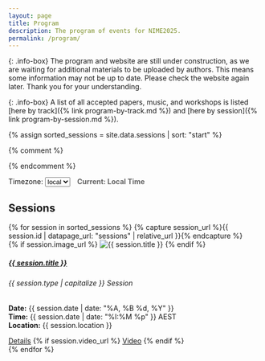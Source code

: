 ```yaml
---
layout: page  
title: Program
description: The program of events for NIME2025.
permalink: /program/
---
```

{: .info-box}
The program and website are still under construction, as we are waiting for additional materials to be uploaded by authors. This means some information may not be up to date.
Please check the website again later. Thank you for your understanding.

{: .info-box}
A list of all accepted papers, music, and workshops is listed [here by track]({% link program-by-track.md %}) and [here by session]({% link program-by-session.md %}).


{% assign sorted_sessions = site.data.sessions | sort: "start" %}

{% comment %}
<script src='https://cdn.jsdelivr.net/npm/fullcalendar@6.1.17/index.global.min.js'></script>
{% endcomment %}
<script src='https://cdn.jsdelivr.net/npm/moment@2.29.4/min/moment.min.js'></script>
<script src='https://cdn.jsdelivr.net/npm/moment-timezone@0.5.40/builds/moment-timezone-with-data.min.js'></script>
<script src='{% link assets/imports/fullcalendar@6.1.17/index.global.min.js %}'></script>
<script src='https://cdn.jsdelivr.net/npm/@fullcalendar/moment-timezone@6.1.17/index.global.min.js'></script>
<script>
  document.addEventListener('DOMContentLoaded', function() {
    let sessionsData = {{ sorted_sessions | jsonify }};
    let firstEventDate = sessionsData[0]["start"]
    <!-- TODO: loop over the array and set url property to the session page. -->
    console.log(sessionsData)
    eventColours = ["#2e312d","#7e7a72","#8f95a5","#97a7b6","#565b68","#5f6e62","#b69255","#bd5c6f"]
    for (i in sessionsData) {
        let sessionId = sessionsData[i]["id"]
        let sessionType = sessionsData[i]["type"]
        sessionsData[i]["url"] = `{{ site.baseurl }}/sessions/${sessionId}.html`
        if (sessionType == "admin") {
          sessionsData[i]["backgroundColor"] = eventColours[0]
          sessionsData[i]["borderColor"] = eventColours[0]
        } else if (sessionType == "papers") {
          sessionsData[i]["backgroundColor"] = eventColours[1]
          sessionsData[i]["borderColor"] = eventColours[1]
        } else if (sessionType == "posters") {
          sessionsData[i]["backgroundColor"] = eventColours[2]
          sessionsData[i]["borderColor"] = eventColours[2]
        } else if (sessionType == "installations") {
          sessionsData[i]["backgroundColor"] = eventColours[3]
          sessionsData[i]["borderColor"] = eventColours[3]
        } else if (sessionType == "concert") {
          sessionsData[i]["backgroundColor"] = eventColours[4]
          sessionsData[i]["borderColor"] = eventColours[4]
        } else if (sessionType == "workshops") {
          sessionsData[i]["backgroundColor"] = eventColours[5]
          sessionsData[i]["borderColor"] = eventColours[5]
        } else if (sessionType == "plenary") {
          sessionsData[i]["backgroundColor"] = eventColours[6]
          sessionsData[i]["borderColor"] = eventColours[6]
        }
    }
    var calendarEl = document.getElementById('calendar');
    var calendar = new FullCalendar.Calendar(calendarEl, {
        themeSystem: 'bootstrap5',
        // timeZone: 'local',
        initialView: 'timeGridFourDay',
        views: {
          timeGridFourDay: {
            type: 'timeGrid',
            duration: { days: 4 }
          }
        },
        events: sessionsData,
        initialDate: firstEventDate,
        slotEventOverlap: false,
        nowIndicator: true,
                eventContent: function(arg) {
              const title = arg.event.title;
              const subtitle = arg.event.extendedProps.subtitle;
              return {
                html:`
                  <div class="fc-event-title">
                    ${title}
                    ${subtitle ? `<div class="fc-event-subtitle" style="font-size: 0.85em; color:rgb(255, 255, 255);">${subtitle}</div>` : ''}
                  </div>
                  `
              };
            }
    });
    calendar.render();
    const timezoneSelector = document.getElementById('timezone-selector');
    const timezoneDisplay = document.getElementById('current-timezone-display');
    // Function to populate timezone options
    async function populateTimezones() {
        try {
            const response = await fetch('{% link assets/timezones.json %}');
            const timezones = await response.json();
            // Clear existing options except the first two (local and UTC)
            const existingOptions = timezoneSelector.querySelectorAll('option');
            for (let i = 2; i < existingOptions.length; i++) {
                existingOptions[i].remove();
            }
            // Add Australia/Canberra as the first option after local and UTC
            const canberraOption = document.createElement('option');
            canberraOption.value = 'Australia/Canberra';
            canberraOption.textContent = 'Australia / Canberra (Default)';
            canberraOption.selected = true; // Set as selected by default
            timezoneSelector.appendChild(canberraOption);
            // Add timezone options
            timezones.forEach(timezone => {
                const option = document.createElement('option');
                option.value = timezone;
                // Create a more readable display name
                const displayName = timezone.replace(/\//g, ' / ').replace(/_/g, ' ');
                option.textContent = displayName;
                timezoneSelector.appendChild(option);
            });
            console.log(`Added ${timezones.length} timezone options`);
        } catch (error) {
            console.error('Failed to load timezones:', error);
        }
    }
    // Load timezones when page loads
    populateTimezones();
    // Add the event listener
    timezoneSelector.addEventListener('change', function() {
        const selectedTimezone = this.value;
        updateTimezone(selectedTimezone);
    });
    // Function to update the timezone display
    function updateTimezone(timezone) {
        calendar.setOption('timeZone', timezone);
        calendar.render();
        if (!timezoneDisplay) return;
        let displayText = 'Calendar Timezone: ';
        if (timezone === 'local') {
            displayText += 'Local Time';
        } else if (timezone === 'UTC') {
            displayText += 'UTC';
        } else {
            // Format timezone name for display
            displayText += timezone.replace(/\//g, ' / ').replace(/_/g, ' ');
        }
        // Optional: Add current time in selected timezone
        try {
            const now = new Date();
            const timeString = now.toLocaleTimeString('en-US', {
                timeZone: timezone === 'local' ? undefined : timezone,
                hour12: false,
                hour: '2-digit',
                minute: '2-digit'
            });
            displayText += ` (${timeString})`;
        } catch (error) {
            // If timezone is invalid, just show the timezone name
            console.warn('Invalid timezone for time display:', timezone);
        }
        timezoneDisplay.textContent = displayText;
    }
    // Initialize display on page load
    updateTimezone('Australia/Canberra');
  });
</script>

<div>
  Timezone:
  <select id='timezone-selector'>
    <option value='local'>local</option>
    <option value='UTC'>UTC</option>
  </select>
  <span id='current-timezone-display' style='margin-left: 10px; font-weight: bold; color: #666;'>
        Current: Local Time
  </span>
</div>

<div id='calendar'></div>

<h2>Sessions</h2>


<div class="row row-cols-1 row-cols-md-3 row-cols-sm-2 g-4">
  {% for session in sorted_sessions %}
    {% capture session_url %}{{ session.id | datapage_url: "sessions" | relative_url }}{% endcapture %}
    <div class="col">
      <div class="card h-100">
        {% if session.image_url %}
          <img src="{{ session.image_url | relative_url }}" class="card-img-top" alt="{{ session.title }}">
        {% endif %}
        <div class="card-body">
          <h5 class="card-title">
            <a href="{{ session_url }}" class="text-decoration-none text-dark">{{ session.title }}</a>
          </h5>
          <h6 class="card-subtitle mb-2 text-muted">{{ session.type | capitalize }} Session</h6>
          <p class="card-text">
            <strong>Date:</strong> {{ session.date | date: "%A, %B %d, %Y" }}<br>
            <strong>Time:</strong> {{ session.date | date: "%I:%M %p" }} AEST<br>
            <strong>Location:</strong> {{ session.location }}<br>
          </p>
        </div>
        <div class="card-footer">
          <a href="{{ session_url }}" class="btn btn-outline-secondary">Details</a>
          {% if session.video_url %}
            <a href="{{ session.video_url }}" class="btn btn-outline-secondary" target="_blank">Video</a>
          {% endif %}
        </div>
      </div>
    </div>
  {% endfor %}
</div>